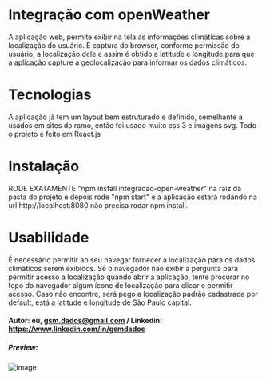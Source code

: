 # Integração com openWeather

A aplicação web, permite exibir na tela as informações climáticas sobre a localização do usuário.
É captura do browser, conforme permissão do usuário, a localização dele e assim é obtido a latitude e longitude para que a aplicação capture a geolocalização para informar os dados climáticos.

# Tecnologias

A aplicação já tem um layout bem estruturado e definido, semelhante a usados em sites do ramo, então foi usado muito css 3 e imagens svg. Todo o projeto é feito em React.js

# Instalação

RODE EXATAMENTE "npm install integracao-open-weather" na raiz da pasta do projeto e depois rode "npm start" e a aplicação estará rodando na url http://localhost:8080 não precisa rodar npm install.


# Usabilidade

É necessário permitir ao seu navegar fornecer a localização para os dados climáticos serem exibidos. Se o navegador não exibir a pergunta para permitir acesso a localização quando abrir a aplicação, tente procurar no topo do navegador algum ícone de localização para clicar e permitir acesso. Caso não encontre, será pego a localização padrão cadastrada por default, está a latitude e longitude de São Paulo capital.

#### Autor: eu, gsm.dados@gmail.com / Linkedin: https://www.linkedin.com/in/gsmdados

##### Preview:

![image](https://user-images.githubusercontent.com/91918525/149658298-a0853035-6aa0-4bb1-a789-7de7bbdefb6b.png)
